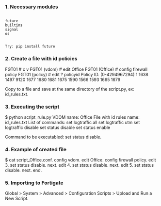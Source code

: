 ### 1. Necessary modules ###
<code>
future
builtins
signal
os

Try: pip install future
</code>
### 2. Create a file with id policies ###
FGT01 # c v
FGT01 (vdom) \# edit Office
FGT01 (Office) \# config firewall policy
FGT01 (policy) \# edit ?
policyid    Policy ID. (0-4294967294)
1
1638
1497
9120
1677
1680
1681
1675
1590
1566
1593
1665
1679

Copy to a file and save at the same directory of the script.py, ex: id_rules.txt. 

### 3. Executing the script ###
\$ python script_rule.py
VDOM name: Office
File with id rules name: id_rules.txt
List of commands:
set logtraffic all
set logtraffic utm
set logtraffic disable
set status disable
set status enable

Command to be executabled: set status disable.

### 4. Example of created file ###
\$ cat script_Office.conf.
config vdom.
edit Office.
config firewall policy.
edit 3.
set status disable.
next.
edit 4.
set status disable.
next.
edit 5.
set status disable.
next.
end.

### 5. Importing to Fortigate ###

Global > System > Advanced > Configuration Scripts > Upload and Run a New Script.